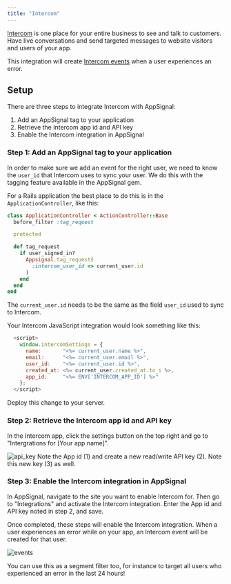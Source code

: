 ```yaml
---
title: "Intercom"
---
```


[Intercom](https://intercom.io) is one place for your entire business to see and talk to customers. Have live conversations and send targeted messages to website visitors and users of your app.

This integration will create <a href="http://docs.intercom.io/Intercom-for-user-analysis/tracking-user-events-in-intercom" target="_blank">Intercom events</a> when a user experiences an error.

## Setup

There are three steps to integrate Intercom with AppSignal:

1. Add an AppSignal tag to your application
2. Retrieve the Intercom app id and API key
3. Enable the Intercom integration in AppSignal


### Step 1: Add an AppSignal tag to your application

In order to make sure we add an event for the right user, we need to know the `user_id` that Intercom uses to sync your user. We do this with the tagging feature available in the AppSignal gem.

For a Rails application the best place to do this is in the `ApplicationController`, like this:

```ruby
class ApplicationController < ActionController::Base
  before_filter :tag_request

  protected

  def tag_request
    if user_signed_in?
      Appsignal.tag_request(
        :intercom_user_id => current_user.id
      )
    end
  end
end

```

The `current_user.id` needs to be the same as the field `user_id` used to sync to Intercom.

Your Intercom JavaScript integration would look something like this:

```javascript
  <script>
    window.intercomSettings = {
      name:       "<%= current_user.name %>",
      email:      "<%= current_user.email %>",
      user_id:    "<%= current_user.id %>",
      created_at: <%= current_user.created_at.to_i %>,
      app_id:     "<%= ENV['INTERCOM_APP_ID'] %>"
    };
  </script>
```

Deploy this change to your server.

### Step 2: Retrieve the Intercom app id and API key

In the Intercom app, click the settings button on the top right and go to "Intergrations for [Your app name]".

![api_key](/images/screenshots/intercom/api_keys.png)
Note the App id (1) and create a new read/write API key (2). Note this new key (3) as well.

### Step 3: Enable the Intercom integration in AppSignal

In AppSignal, navigate to the site you want to enable Intercom for. Then go to "Integrations" and activate the Intercom integration. Enter the App id and API key noted in step 2, and save.

Once completed, these steps will enable the Intercom integration. When a user experiences an error while on your app, an Intercom event will be created for that user.

![events](/images/screenshots/intercom/events.png)

You can use this as a segment filter too, for instance to target all users who experienced an error in the last 24 hours!
